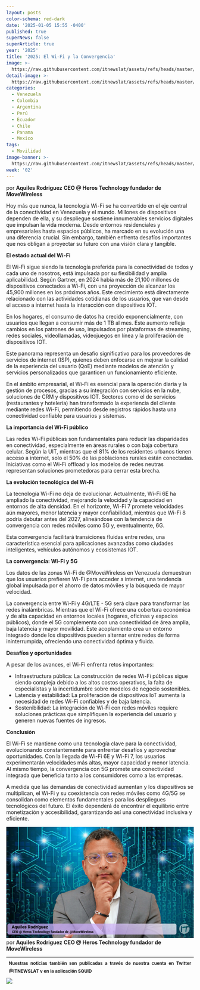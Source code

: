 ```yaml
---
layout: posts
color-schema: red-dark
date: '2025-01-05 15:55 -0400'
published: true
superNews: false
superArticle: true
year: '2025'
title: '2025: El Wi-Fi y la Convergencia'
image: >-
  https://raw.githubusercontent.com/itnewslat/assets/refs/heads/master/img/540x320/Aquiles-Rodriguez-p.jpg
detail-image: >-
  https://raw.githubusercontent.com/itnewslat/assets/refs/heads/master/img/1024x680/Aquiles-Rodriguez-g.jpg
categories:
  - Venezuela
  - Colombia
  - Argentina
  - Perú
  - Ecuador
  - Chile
  - Panama
  - Mexico
tags:
  - Movilidad
image-banner: >-
  https://raw.githubusercontent.com/itnewslat/assets/refs/heads/master/img/540x320/Aquiles-Rodriguez-p.jpg
week: '02'
---
```

por **Aquiles Rodriguez**
**CEO @ Heros Technology fundador de MoveWireless**

Hoy más que nunca, la tecnología Wi-Fi se ha convertido en el eje central de la conectividad en Venezuela y el mundo. Millones de dispositivos dependen de ella, y su despliegue sostiene innumerables servicios digitales que impulsan la vida moderna. Desde entornos residenciales y empresariales hasta espacios públicos,  ha marcado en su evolución una una diferencia crucial. Sin embargo, también enfrenta desafíos importantes que nos obligan a proyectar su futuro con una visión clara y tangible.

**El estado actual del Wi-Fi**

El Wi-Fi sigue siendo la tecnología preferida para la conectividad de todos y cada uno de nosotros, está impulsada por su flexibilidad y amplia aplicabilidad. Según Gartner, en 2024 había más de 21,100 millones de dispositivos conectados a Wi-Fi, con una proyección de alcanzar los 45,900 millones en los próximos años. Este crecimiento está directamente relacionado con las actividades cotidianas de los usuarios, que van desde el acceso a internet hasta la interacción con dispositivos IOT.

En los hogares, el consumo de datos ha crecido exponencialmente, con usuarios que llegan a consumir más de 1 TB al mes. Este aumento refleja cambios en los patrones de uso, impulsados por plataformas de streaming, redes sociales, videollamadas, videojuegos en línea y la proliferación de dispositivos IOT.

Este panorama representa un desafío significativo para los proveedores de servicios de internet (ISP), quienes deben enfocarse en mejorar la calidad de la experiencia del usuario (QoE) mediante modelos de atención y servicios personalizados que garanticen un funcionamiento eficiente.

En el ámbito empresarial, el Wi-Fi es esencial para la operación diaria y la gestión de procesos, gracias a su integración con servicios en la nube, soluciones de CRM y dispositivos IOT. Sectores como el de servicios (restaurantes y hotelería) han transformado la experiencia del cliente mediante redes Wi-Fi, permitiendo desde registros rápidos hasta una conectividad confiable para usuarios y sistemas.

**La importancia del Wi-Fi público**

Las redes Wi-Fi públicas son fundamentales para reducir las disparidades en conectividad, especialmente en áreas rurales o con baja cobertura celular. Según la UIT, mientras que el 81% de los residentes urbanos tienen acceso a internet, solo el 50% de las poblaciones rurales están conectadas. Iniciativas como el Wi-Fi offload y los modelos de redes neutras representan soluciones prometedoras para cerrar esta brecha.

**La evolución tecnológica del Wi-Fi**

La tecnología Wi-Fi no deja de evolucionar. Actualmente, Wi-Fi 6E ha ampliado la conectividad, mejorando la velocidad y la capacidad en entornos de alta densidad. En el horizonte, Wi-Fi 7 promete velocidades aún mayores, menor latencia y mayor confiabilidad, mientras que Wi-Fi 8 podría debutar antes del 2027, alineándose con la tendencia de convergencia con redes móviles como 5G y, eventualmente, 6G.

Esta convergencia facilitará transiciones fluidas entre redes, una característica esencial para aplicaciones avanzadas como ciudades inteligentes, vehículos autónomos y ecosistemas IOT.

**La convergencia: Wi-Fi y 5G**

Los datos de las zonas Wi-Fi de @MoveWireless en Venezuela demuestran que los usuarios prefieren Wi-Fi para acceder a internet, una tendencia global impulsada por el ahorro de datos móviles y la búsqueda de mayor velocidad.

La convergencia entre Wi-Fi y 4G/LTE - 5G será clave para transformar las redes inalámbricas. Mientras que el Wi-Fi ofrece una cobertura económica y de alta capacidad en entornos locales (hogares, oficinas y espacios públicos), donde el 5G complementa con una conectividad de área amplia, baja latencia y mayor movilidad. Este acoplamiento crea un entorno integrado donde los dispositivos pueden alternar entre redes de forma ininterrumpida, ofreciendo una conectividad óptima y fluida.

**Desafíos y oportunidades**

A pesar de los avances, el Wi-Fi enfrenta retos importantes:

- Infraestructura pública: La construcción de redes Wi-Fi públicas sigue siendo compleja debido a los altos costos operativos, la falta de especialistas y la incertidumbre sobre modelos de negocio sostenibles.
- Latencia y estabilidad: La proliferación de dispositivos IoT aumenta la necesidad de redes Wi-Fi confiables y de baja latencia.
- Sostenibilidad: La integración de Wi-Fi con redes móviles requiere soluciones prácticas que simplifiquen la experiencia del usuario y generen nuevas fuentes de ingresos.

**Conclusión**

El Wi-Fi se mantiene como una tecnología clave para la conectividad, evolucionando constantemente para enfrentar desafíos y aprovechar oportunidades. Con la llegada de Wi-Fi 6E y Wi-Fi 7, los usuarios experimentarán velocidades más altas, mayor capacidad y menor latencia. Al mismo tiempo, la convergencia con 5G promete una conectividad integrada que beneficia tanto a los consumidores como a las empresas.

A medida que las demandas de conectividad aumentan y los dispositivos se multiplican, el Wi-Fi y su coexistencia con redes móviles como 4G/5G se consolidan como elementos fundamentales para los despliegues tecnológicos del futuro. El éxito dependerá de encontrar el equilibrio entre monetización y accesibilidad, garantizando así una conectividad inclusiva y eficiente.

![](https://raw.githubusercontent.com/itnewslat/assets/refs/heads/master/img/540x320/Aquiles-Rodriguez-p.jpg)
por **Aquiles Rodriguez**
**CEO @ Heros Technology fundador de MoveWireless**

<table style="height: 42px;" width="569">
<tbody>
<tr>
<td style="text-align: justify;"><sub><strong>Nuestras noticias también son publicadas a través de nuestra cuenta en Twitter <a href="https://twitter.com/itnewslat?lang=es">@ITNEWSLAT</a> y en la aplicación <a href="https://squidapp.co/en/">SQUID</a></strong></sub></td>
</tr>
</tbody>
</table>

<img src="https://tracker.metricool.com/c3po.jpg?hash=56f88a41e39ab42c063cc51676587a04"/>
